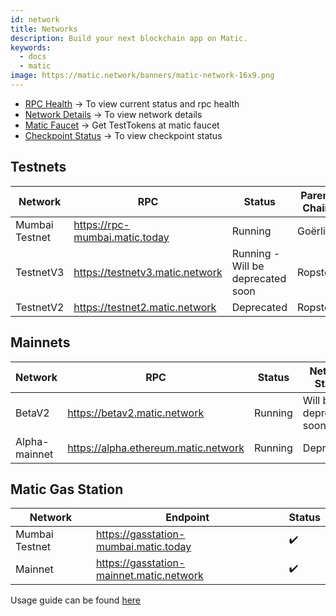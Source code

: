 ```yaml
---
id: network
title: Networks
description: Build your next blockchain app on Matic.
keywords:
  - docs
  - matic
image: https://matic.network/banners/matic-network-16x9.png 
---
```


- [RPC Health](https://status.matic.today) -> To view current status and rpc health
- [Network Details](/docs/integrate/network-detail) -> To view network details
- [Matic Faucet](https://faucet.matic.network/) -> Get TestTokens at matic faucet
- [Checkpoint Status](https://status.matic.today/#/checkpoints) -> To view checkpoint status

## Testnets
| Network   | RPC | Status         | Parent Chain                                                                                                    | Block Explorer
|-----------|------|----------------|----------------------------------------------------------------------------------------------------------------|------------------------------------|
|Mumbai Testnet|https://rpc-mumbai.matic.today|Running|Goërli|[:ledger:](https://mumbai-explorer.matic.today)|
| TestnetV3 | https://testnetv3.matic.network | Running - Will be deprecated soon        | Ropsten | [:ledger:](https://testnetv3-explorer.matic.network)
| TestnetV2 | https://testnet2.matic.network | Deprecated        | Ropsten                                                                        | [:ledger:](https://explorer.testnet2.matic.network)


## Mainnets
| Network       | RPC | Status     | Network Status                                                               | Block Explorer
|---------------|------|------------|------------------------------------------------------------------------------|-------------------------------------
| BetaV2        | https://betav2.matic.network  | Running    | Will be deprecated soon |[:ledger:](https://betav2-explorer.matic.network)
| Alpha-mainnet | https://alpha.ethereum.matic.network | Running    | Deprecated |[:ledger:](https://alpha-mainnet.explorer.matic.network)

## Matic Gas Station

Network | Endpoint | Status
--- | --- | --- 
Mumbai Testnet | https://gasstation-mumbai.matic.today | :heavy_check_mark:
Mainnet | https://gasstation-mainnet.matic.network | :heavy_check_mark:

Usage guide can be found [here](/docs/develop/maticGasStation)
